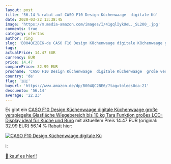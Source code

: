 ```yaml
---
layout: post
title: '56.14 % rabat auf CASO F10 Design Küchenwaage  digitale Kü'
date: 2020-03-22 13:38:45
image: 'https://m.media-amazon.com/images/I/41gqlIykUeL._SL200_.jpg'
comments: true
category: ofertas
author: ring
slug: 'B004QC2BE6-de CASO F10 Design Küchenwaage digitale Küchenwaage große...'
tags: 
actualPrice: 14.47 EUR
currency: EUR
price: 14.47
comparePrice: 32.99 EUR
prodname: 'CASO F10 Design Küchenwaage  digitale Küchenwaage  große verspiegelte Glasfläche  Wiegebereich bis 10 kg  Tara Funktion  großes LCD-Display  ideal für Küche und Büro'
country: 'de'
flag: '🇩🇪'
buyurl: 'https://www.amazon.de/dp/B004QC2BE6/?tag=tolees0ca-21'
descuento: '56.14'
average: '22.23'
---
```


Es gibt ein [CASO F10 Design Küchenwaage  digitale Küchenwaage  große verspiegelte Glasfläche  Wiegebereich bis 10 kg  Tara Funktion  großes LCD-Display  ideal für Küche und Büro](https://www.amazon.de/dp/B004QC2BE6/?tag=tolees0ca-21) mit aktuellem Preis 14.47 EUR (original: 32.99 EUR) 56.14 % Rabatt hier:

[![CASO F10 Design Küchenwaage  digitale Kü](https://m.media-amazon.com/images/I/41gqlIykUeL._SL200_.jpg)](https://www.amazon.de/dp/B004QC2BE6/?tag=tolees0ca-21)

ℹ️:


[🛒 kauf es hier!!](https://www.amazon.de/dp/B004QC2BE6/?tag=tolees0ca-21)
